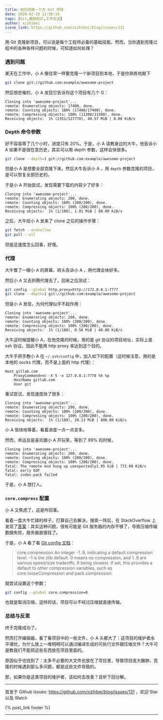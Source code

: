```yaml
---
title: 如何克隆一个大 Git 项目
date: 2020-02-10 12:38:14
tags: [Git,基础知识,工作方法]
author: xizhibei
issue_link: https://github.com/xizhibei/blog/issues/131
---
```

<!-- en_title: how-to-clone-a-large-git-repo -->

用 Git 克隆新项目，可以说是每个工程师必备的基础技能，然而，当你遇到克隆过程中的各种各样问题的时候，可知道如何处理？

### 遇到问题

某天在工作中，小 A 像往常一样要克隆一个新项目到本地，于是你熟练地敲下

```bash
git clone git://github.com:example/awesome-project
```

然后很悲催的，小 A 发现它告诉你这个项目有几个 G：

    Cloning into 'awesome-project'...
    remote: Enumerating objects: 17400, done.
    remote: Counting objects: 100% (17400/17400), done.
    remote: Compressing objects: 100% (11300/11300), done.
    Receiving objects:  1% (2351/127770), 40.57 MiB | 8.00 KiB/s

### Depth 命令参数

好不容易等了几个小时，进度只有 20%。于是，小 A 请教身边的大牛，他告诉小 A 如果不是很在意历史，其实可以用 depth 参数，这样会快很多。

```bash
git clone --depth=1 git://github.com:example/awesome-project
```

但是小 A 是想要全部克隆下来，然后大牛告诉小 A ，用 `depth` 参数克隆的项目，是可以恢复全部历史的。

于是小 A 开始尝试，发现需要下载的内容少了好多：

    Cloning into 'awesome-project'...
    remote: Enumerating objects: 200, done.
    remote: Counting objects: 100% (200/200), done.
    remote: Compressing objects: 100% (200/200), done.
    Receiving objects:  1% (1/188), 1.01 MiB | 80.00 KiB/s

之后，大牛给小 A 发来了 clone 之后的操作步骤：

```bash
git fetch --unshallow
git pull --all
```

但是这速度怎么回事，好慢。

### 代理

大牛瞥了一眼小 A 的屏幕，转头告诉小 A ，用代理会快好多。

然后小 A 又去折腾代理去了，回来之后测试：

```bash
git config --global http.proxy=http://172.0.0.1:7777
git clone --depth=1 git://github.com:example/awesome-project
```

但是小 A 发现，为何代理似乎不起作用：

    Cloning into 'awesome-project'...
    remote: Enumerating objects: 200, done.
    remote: Counting objects: 100% (200/200), done.
    remote: Compressing objects: 100% (200/200), done.
    Receiving objects:  1% (1/188), 0.56 MiB | 40.00 KiB/s

大牛这时候提醒小 A，在他克隆的时候，用的是 git 协议的项目地址，实际上是 ssh 协议，因此不能用 http proxy 来达到这个目的。

大牛手把手教小 A 在 `~/.ssh/config` 中，加入如下的配置（这时候注意，用的是本地的 socks 代理，而不是上面的 http 代理）：

    Host gitlab.com
        ProxyCommand=nc -X 5 -x 127.0.0.1:7778 %h %p
        HostName gitlab.com
        User git

重试尝试，发现速度快了很多：

    Cloning into 'awesome-project'...
    remote: Enumerating objects: 200, done.
    remote: Counting objects: 100% (200/200), done.
    remote: Compressing objects: 100% (200/200), done.
    Receiving objects:  1% (1/188), 20.13 MiB | 800.00 KiB/s

小 A 愉快地等着，看着进度一点一点变多。

然而，命运总是喜欢跟小 A 开玩笑，等到了 99% 的时候，

    Cloning into 'awesome-project'...
    remote: Enumerating objects: 200, done.
    remote: Counting objects: 100% (200/200), done.
    remote: Compressing objects: 100% (200/200), done.
    fatal: The remote end hung up unexpectedly1.95 GiB | 772.00 KiB/s    
    fatal: early EOF
    fatal: index-pack failed

于是，小 A 想打人。

### `core.compress` 配置

小 A 又焦虑了，这是咋回事。

看着一盘大牛忙碌的样子，打算自己去解决，搜索一阵后，在 StackOverflow 上发现了[答案](https://stackoverflow.com/questions/21277806/fatal-early-eof-fatal-index-pack-failed)：其实这种问题，很有可能是 Git 服务器的内存不够了，导致压缩传输数据失败，服务器直接挂了。

于是，小 A 看了看 [Git config 文档](https://git-scm.com/docs/git-config)：

> core.compression
> An integer -1..9, indicating a default compression level. -1 is the zlib default.
> 0 means no compression, and 1..9 are various speed/size tradeoffs, 9 being slowest.
> If set, this provides a default to other compression variables, such as core.looseCompression and pack.compression.

就尝试设置这个参数：

```bash
git config --global core.compression=0
```

也就是取消压缩，这样的话，项目可以不经过压缩就直接传输。

### 总结与反思

终于克隆成功了。

然而打开编辑器，看了看项目中的一些文件，小 A 头都大了：这项目的维护者水平堪忧，为什么放上一堆明明可以通过编译生成的可执行文件跟压缩文件？大牛可是教我们不能把这些东西放在项目里面的。

原因似乎也找到了：太多不必要的大文件也放在了项目里，导致项目庞大臃肿，克隆的时候遇到那么多问题，都是这些文件导致的。

那，如果你是这类项目的维护者，该如何去改善？且听下回分解。


***
首发于 Github issues: https://github.com/xizhibei/blog/issues/131 ，欢迎 Star 以及 Watch

{% post_link footer %}
***